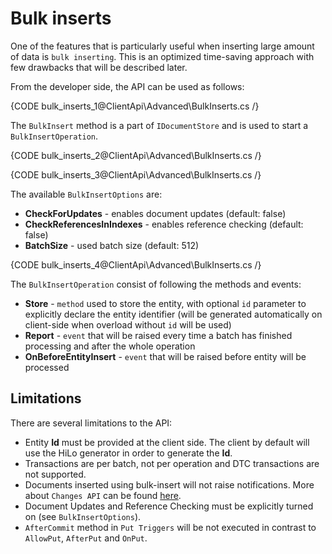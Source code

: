 # Bulk inserts

One of the features that is particularly useful when inserting large amount of data is `bulk inserting`. This is an optimized time-saving approach with few drawbacks that will be described later.

From the developer side, the API can be used as follows:

{CODE bulk_inserts_1@ClientApi\Advanced\BulkInserts.cs /}

The `BulkInsert` method is a part of `IDocumentStore` and is used to start a `BulkInsertOperation`.

{CODE bulk_inserts_2@ClientApi\Advanced\BulkInserts.cs /}

{CODE bulk_inserts_3@ClientApi\Advanced\BulkInserts.cs /}

The available `BulkInsertOptions` are:   

* **CheckForUpdates** - enables document updates (default: false)    
* **CheckReferencesInIndexes** - enables reference checking (default: false)     
* **BatchSize** - used batch size (default: 512)   

{CODE bulk_inserts_4@ClientApi\Advanced\BulkInserts.cs /}

The `BulkInsertOperation` consist of following the methods and events:

* **Store** - `method` used to store the entity, with optional `id` parameter to explicitly declare the entity identifier (will be generated automatically on client-side when overload without `id` will be used)       
* **Report** - `event` that will be raised every time a batch has finished processing and after the whole operation      
* **OnBeforeEntityInsert** - `event` that will be raised before entity will be processed    

## Limitations

There are several limitations to the API:

* Entity **Id** must be provided at the client side. The client by default will use the HiLo generator in order to generate the **Id**.
* Transactions are per batch, not per operation and DTC transactions are not supported.
* Documents inserted using bulk-insert will not raise notifications. More about `Changes API` can be found [here](../changes-api).
* Document Updates and Reference Checking must be explicitly turned on (see `BulkInsertOptions`).
* `AfterCommit` method in `Put Triggers` will be not executed in contrast to `AllowPut`, `AfterPut` and `OnPut`.
